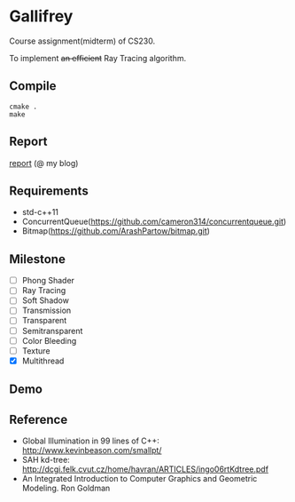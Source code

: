 # Gallifrey
Course assignment(midterm) of CS230.

To implement <del>an efficient</del> Ray Tracing algorithm.

## Compile

    cmake .
    make


## Report

[report](http://blog.expye.com/post/study/2017-03-25-ray-Tracer) (@ my blog)


## Requirements

- std-c++11
- ConcurrentQueue(https://github.com/cameron314/concurrentqueue.git)
- Bitmap(https://github.com/ArashPartow/bitmap.git)

## Milestone
- [ ] Phong Shader
- [ ] Ray Tracing
- [ ] Soft Shadow 
- [ ] Transmission
- [ ] Transparent
- [ ] Semitransparent
- [ ] Color Bleeding
- [ ] Texture
- [x] Multithread

## Demo

## Reference
- Global Illumination in 99 lines of C++: http://www.kevinbeason.com/smallpt/
- SAH kd-tree: http://dcgi.felk.cvut.cz/home/havran/ARTICLES/ingo06rtKdtree.pdf
- An Integrated Introduction to Computer Graphics and Geometric Modeling. Ron Goldman
